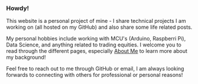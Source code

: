 ### Howdy!
This website is a personal project of mine - I share technical projects I am working on (all hosted on my GitHub) and also share some life related posts.

My personal hobbies include working with MCU's (Arduino, Raspberri Pi), Data Science, and anything related to trading equities. I welcome you to read through the different pages, especially [About Me](./about.html) to learn more about my background!

Feel free to reach out to me through GitHub or email, I am always looking forwards to connecting with others for professional or personal reasons!
    